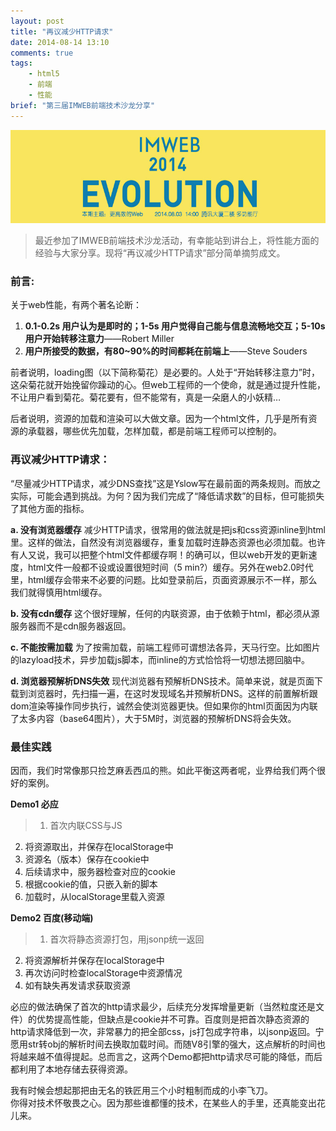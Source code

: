 ```yaml
---
layout: post
title: "再议减少HTTP请求"
date: 2014-08-14 13:10
comments: true
tags: 
	- html5 
	- 前端 
	- 性能
brief: "第三届IMWEB前端技术沙龙分享"
---
```


![沙龙分享](/assets/blogImg/reduce-http.jpg)       
> 最近参加了IMWEB前端技术沙龙活动，有幸能站到讲台上，将性能方面的经验与大家分享。现将“再议减少HTTP请求”部分简单摘剪成文。

<!-- more -->

### 前言:

关于web性能，有两个著名论断：              
1. **0.1-0.2s 用户认为是即时的；1-5s 用户觉得自己能与信息流畅地交互；5-10s 用户开始转移注意力**——Robert Miller                               
2. **用户所接受的数据，有80~90%的时间都耗在前端上**——Steve Souders

前者说明，loading图（以下简称菊花）是必要的。人处于“开始转移注意力”时，这朵菊花就开始挽留你躁动的心。但web工程师的一个使命，就是通过提升性能，不让用户看到菊花。菊花要有，但不能常有，真是一朵磨人的小妖精…

后者说明，资源的加载和渲染可以大做文章。因为一个html文件，几乎是所有资源的承载器，哪些优先加载，怎样加载，都是前端工程师可以控制的。

### 再议减少HTTP请求：

“尽量减少HTTP请求，减少DNS查找”这是Yslow写在最前面的两条规则。而放之实际，可能会遇到挑战。为何？因为我们完成了“降低请求数”的目标，但可能损失了其他方面的指标。

**a. 没有浏览器缓存**
减少HTTP请求，很常用的做法就是把js和css资源inline到html里。这样的做法，自然没有浏览器缓存，重复加载时连静态资源也必须加载。也许有人又说，我可以把整个html文件都缓存啊！的确可以，但以web开发的更新速度，html文件一般都不设或设置很短时间（5 min?）缓存。另外在web2.0时代里，html缓存会带来不必要的问题。比如登录前后，页面资源展示不一样，那么我们就得慎用html缓存。

**b. 没有cdn缓存**
这个很好理解，任何的内联资源，由于依赖于html，都必须从源服务器而不是cdn服务器返回。

**c. 不能按需加载**
为了按需加载，前端工程师可谓想法各异，天马行空。比如图片的lazyload技术，异步加载js脚本，而inline的方式恰恰将一切想法摁回脑中。

**d. 浏览器预解析DNS失效**
现代浏览器有预解析DNS技术。简单来说，就是页面下载到浏览器时，先扫描一遍，在这时发现域名并预解析DNS。这样的前置解析跟dom渲染等操作同步执行，诚然会使浏览器更快。但如果你的html页面因为内联了太多内容（base64图片），大于5M时，浏览器的预解析DNS将会失效。

### 最佳实践
因而，我们时常像那只捡芝麻丢西瓜的熊。如此平衡这两者呢，业界给我们两个很好的案例。

**Demo1 必应**               
> 1. 首次内联CSS与JS
  2. 将资源取出，并保存在localStorage中
  3. 资源名（版本）保存在cookie中
  4. 后续请求中，服务器检查对应的cookie
  5. 根据cookie的值，只嵌入新的脚本
  6. 加载时，从localStorage里载入资源

**Demo2 百度(移动端)**               
> 1. 首次将静态资源打包，用jsonp统一返回
  2. 将资源解析并保存在localStorage中
  3. 再次访问时检查localStorage中资源情况
  4. 如有缺失再发请求获取资源

必应的做法确保了首次的http请求最少，后续充分发挥增量更新（当然粒度还是文件）的优势提高性能，但缺点是cookie并不可靠。百度则是把首次静态资源的http请求降低到一次，非常暴力的把全部css，js打包成字符串，以jsonp返回。宁愿用str转obj的解析时间去换取加载时间。而随V8引擎的强大，这点解析的时间也将越来越不值得提起。总而言之，这两个Demo都把http请求尽可能的降低，而后都利用了本地存储去获得资源。              

我有时候会想起那把由无名的铁匠用三个小时粗制而成的小李飞刀。                   
你得对技术怀敬畏之心。因为那些谁都懂的技术，在某些人的手里，还真能变出花儿来。

